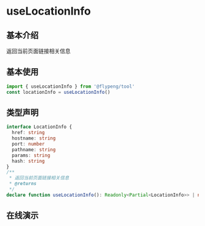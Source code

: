 # useLocationInfo

## 基本介绍

返回当前页面链接相关信息

<script lang="ts" setup>
	import useLocationInfo from './index.vue'
</script>

## 基本使用

```ts
import { useLocationInfo } from '@flypeng/tool'
const locationInfo = useLocationInfo()
```

## 类型声明

```ts
interface LocationInfo {
  href: string
  hostname: string
  port: number
  pathname: string
  params: string
  hash: string
}
/**
 * 返回当前页面链接相关信息
 * @returns
 */
declare function useLocationInfo(): Readonly<Partial<LocationInfo>> | null
```

## 在线演示

<DemoContainer>
	<useLocationInfo />
</DemoContainer>
